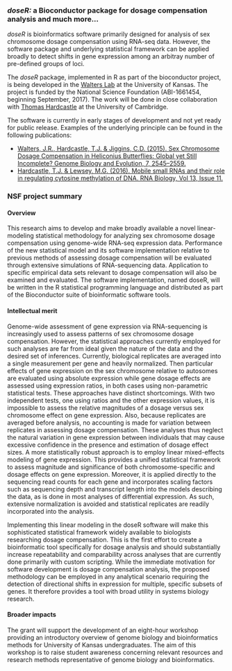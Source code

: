 ###  _doseR:_ a Bioconductor package for dosage compensation analysis and much more...

*doseR* is bioinformatics software primarily designed for analysis of sex chromosome dosage compensation using RNA-seq data. However, the software package and underlying statistical framework can be applied broadly to detect shifts in gene expression among an arbitray number of pre-defined groups of loci.

The *doseR* package, implemented in R as part of the bioconductor project, is being developed in the [Walters Lab](http://walterslab.org/) at the University of Kansas. The project is funded by the National Science Foundation (ABI-1661454, beginning September, 2017). The work will be done in close collaboration with [Thomas Hardcastle](http://people.ds.cam.ac.uk/tjh48/) at the University of Cambridge. 

The software is currently in early stages of development and not yet ready for public release. Examples of the underlying principle can be found in the following publications:
* [Walters, J.R., Hardcastle, T.J. & Jiggins, C.D. (2015). Sex Chromosome Dosage Compensation in Heliconius Butterflies: Global yet Still Incomplete? Genome Biology and Evolution, 7, 2545–2559.](http://www.ncbi.nlm.nih.gov/pmc/articles/PMC4607515/)
* [Hardcastle, T.J. & Lewsey, M.G. (2016). Mobile small RNAs and their role in regulating cytosine methylation of DNA. RNA Biology, Vol 13, Issue 11.](http://www.tandfonline.com/doi/abs/10.1080/15476286.2016.1218591)


### NSF project summary

#### Overview
This research aims to develop and make broadly available a novel linear-modeling statistical methodology for analyzing sex chromosome dosage compensation using genome-wide RNA-seq expression data. Performance of the new statistical model and its software implementation relative to previous methods of assessing dosage compensation will be evaluated through extensive simulations of RNA-sequencing data. Application to specific empirical data sets relevant to dosage compensation will also be examined and evaluated. The software implementation, named doseR, will be written in the R statistical programming language and distributed as part of the Bioconductor suite of bioinformatic software tools. 

#### Intellectual merit
Genome-wide assessment of gene expression via RNA-sequencing is increasingly used to assess patterns of sex chromosome dosage compensation.  However, the statistical approaches currently employed for such analyses are far from ideal given the nature of the data and the desired set of inferences. Currently, biological replicates are averaged into a single measurement per gene and heavily normalized. Then particular effects of gene expression on the sex chromosome relative to autosomes are evaluated using absolute expression while gene dosage effects are assessed using expression ratios, in both cases using non-parametric statistical tests. These approaches have distinct shortcomings. With two independent tests, one using ratios and the other expression values, it is impossible to assess the relative magnitudes of a dosage versus sex chromosome effect on gene expression. Also, because replicates are averaged before analysis, no accounting is made for variation between replicates in assessing dosage compensation. These analyses thus neglect the natural variation in gene expression between individuals that may cause excessive confidence in the presence and estimation of dosage effect sizes.
A more statistically robust approach is to employ linear mixed-effects modeling of gene expression. This provides a unified statistical framework to assess magnitude and significance of both chromosome-specific and dosage effects on gene expression. Moreover, it is applied directly to the sequencing read counts for each gene and incorporates scaling factors such as sequencing depth and transcript length into the models describing the data, as is done in most analyses of differential expression. As such, extensive normalization is avoided and statistical replicates are readily incorporated into the analysis.  

Implementing this linear modeling in the doseR software will make this sophisticated statistical framework widely available to biologists researching dosage compensation. This is the first effort to create a bioinformatic tool specifically for dosage analysis and should substantially increase repeatability and comparability across analyses that are currently done primarily with custom scripting. While the immediate motivation for software development is dosage compensation analysis, the proposed methodology can be employed in any analytical scenario requiring the detection of directional shifts in expression for multiple, specific subsets of genes. It therefore provides a tool with broad utility in systems biology research.


#### Broader impacts
The grant will support the development of an eight-hour workshop providing an introductory overview of genome biology and bioinformatics methods for University of Kansas undergraduates. The aim of this workshop is to raise student awareness concerning relevant resources and research methods representative of genome biology and bioinformatics.  
